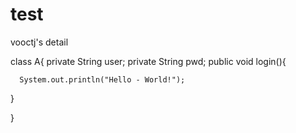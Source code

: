test
====

vooctj's detail

class A{
  private String user;
  private String pwd;
  public void login(){
      
      System.out.println("Hello - World!");
  }

}
